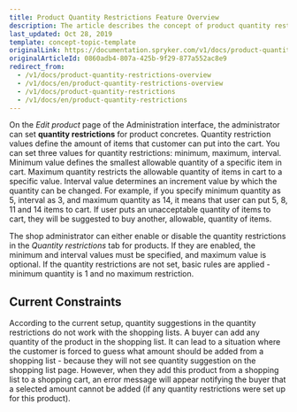 ```yaml
---
title: Product Quantity Restrictions Feature Overview
description: The article describes the concept of product quantity restrictions-  its types and how they can be set
last_updated: Oct 28, 2019
template: concept-topic-template
originalLink: https://documentation.spryker.com/v1/docs/product-quantity-restrictions-overview
originalArticleId: 0860adb4-807a-425b-9f29-877a552ac8e9
redirect_from:
  - /v1/docs/product-quantity-restrictions-overview
  - /v1/docs/en/product-quantity-restrictions-overview
  - /v1/docs/product-quantity-restrictions
  - /v1/docs/en/product-quantity-restrictions
---
```


On the *Edit product* page of the Administration interface, the administrator can set **quantity restrictions** for product concretes. Quantity restriction values define the amount of items that customer can put into the cart. You can set three values for quantity restrictions: minimum, maximum, interval. Minimum value defines the smallest allowable quantity of a specific item in cart. Maximum quantity restricts the allowable quantity of items in cart to a specific value. Interval value determines an increment value by which the quantity can be changed. For example, if you specify minimum quantity as 5, interval as 3, and maximum quantity as 14, it means that user can put 5, 8, 11 and 14 items to cart. If user puts an unacceptable quantity of items to cart, they will be suggested to buy another, allowable, quantity of items.

The shop administrator can either enable or disable the quantity restrictions in the *Quantity restrictions* tab for products. If they are enabled, the minimum and interval values must be specified, and maximum value is optional. If the quantity restrictions are not set, basic rules are applied - minimum quantity is 1 and no maximum restriction.

## Current Constraints
According to the current setup, quantity suggestions in the quantity restrictions do not work with the shopping lists. A buyer can add any quantity of the product in the shopping list. It can lead to a situation where the customer is forced to guess what amount should be added from a shopping list - because they will not see quantity suggestion on the shopping list page. However, when they add this product from a shopping list to a shopping cart, an error message will appear notifying the buyer that a selected amount cannot be added (if any quantity restrictions were set up for this product).

<!-- Last review date: Jul 08, 2019 -->

